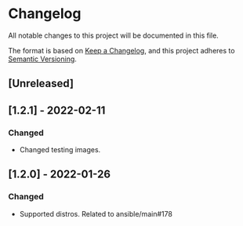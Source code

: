 # Changelog
All notable changes to this project will be documented in this file.

The format is based on [Keep a Changelog](https://keepachangelog.com/en/1.0.0/),
and this project adheres to [Semantic Versioning](https://semver.org/spec/v2.0.0.html).

## [Unreleased]

## [1.2.1] - 2022-02-11
### Changed
- Changed testing images.

## [1.2.0] - 2022-01-26
### Changed
- Supported distros. Related to ansible/main#178
